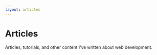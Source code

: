 ```yaml
---
layout: articles
---
```


# Articles

Articles, tutorials, and other content I've written about web development.

